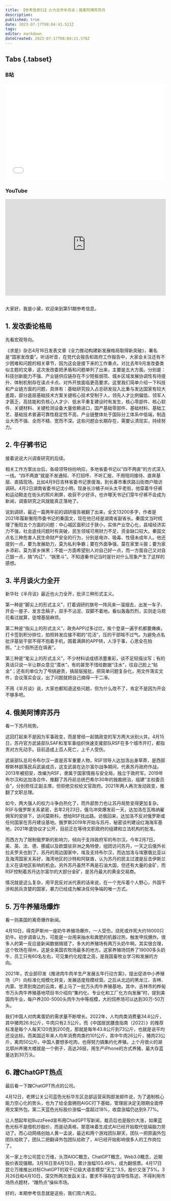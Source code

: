 ```yaml
---
title: 【参考信息51】火力全开半月谈；俄美阿博弈苏丹
description: 
published: true
date: 2023-07-17T08:04:43.521Z
tags: 
editor: markdown
dateCreated: 2023-07-17T08:04:21.576Z
---
```


## Tabs {.tabset}
### B站
<div style="position: relative; padding: 30% 45%;">
<iframe style="position: absolute; width: 100%; height: 100%; left: 0; top: 0;" src="//player.bilibili.com/player.html?&bvid=BV19o4y1j7K2&page=1&as_wide=1&high_quality=1&danmaku=1&autoplay=0" scrolling="no" border="0" frameborder="no" framespacing="0" allowfullscreen="true"></iframe>
</div>

### YouTube
<div style="position: relative; padding: 30% 45%;">
<iframe style="position: absolute; top: 0; left: 0; width: 100%; height: 100%;" src="https://www.youtube-nocookie.com/embed/YouTubeVID" title="YouTube video player" frameborder="0" allow="accelerometer; autoplay; clipboard-write; encrypted-media; gyroscope; picture-in-picture" allowfullscreen></iframe>
</div>

## 

大家好，我是小黛，欢迎来到第51期参考信息。

## 1. 发改委论格局

先看宏观导向。

《求是》杂志4月16日发表文章《全力推动构建新发展格局取得新突破》，署名是“国家发改委”。听话听音，在党代会报告和政府工作报告中，大家会关注还有不少困难和问题的相关章节，因为这会是接下来的工作重点。对比去年9月发改委类似主题的文章，这次发改委把矛盾和问题单列了出来，主要是五大方面。分别是：科技创新能力不强、产业链供应链存在不少短板弱项、城乡区域发展协调性有待提升、体制机制存在读点卡点、对外开放面临更高要求。这里我们简单介绍一下科技和产业链方面的问题，具体有：基础研究投入占总研发投入比重与发达国家有较大差距，部分底层基础技术方案关键核心技术受制于人，领先人才比例偏低、领军人才匮乏，高技能和负核心人才少、低水平重复建设时有发生，核心零部件、核心软件、关键材料、关键检测设备大量依赖进口，国产基础零部件、基础材料、基础工艺、基础技术普遍可靠性稳定性不高，产业链整体处于国际分工体系中低端，制造业大而不强、全而不精、宽而不深。这些问题会长期存在，需要认清现实，持续努力。

## 2. 牛仔裤书记

接着说说大兴调查研究的后续。

相关工作方案出台后，各级领导纷纷响应，多地省委书记以“四不两直”的方式深入一线。“四不两直”就是不发通知、不打招呼、不听汇报，不用陪同接待、直奔基层、直插现场。比如4月9日吉林省委书记景俊海，到长春市重庆路沿街商户暗访调研。4月2日湖南省委书记沈小明，现身长沙橘子州头太平老街，他穿着牛仔裤和运动鞋走在街头的照片刷屏，收获不少好评。也许哪天书记们穿牛仔裤不会成为新闻，调查研究之风就能真正落地了。

说到调研，最近一篇两年前的调研报告被翻了出来，全文13200多字，作者是2021年履新衡阳市委书记的秦国文，现在他已经是湖南省副省长。秦国文当时梳理了衡阳五个方面的问题：中心城区面积过于狭小，实体产业空心化，县域经济实力不强，社会底线问题时有突破，民生领域可用财力不足，资金缺口较大。秦国文点名三种危害人民生命财产安全的行为，分别是电诈、吸毒、性侵未成年人。他还提到一点，要为发展助力，莫为私利争霸；要在外面争强，莫在家里斗狠；要为家乡添彩，莫为家乡抹黑；不能一方面希望别人对自己好一点，而一方面自己又对自己狠一点，搞“内讧”、“锅里斗”。不知道秦书记当时是针对什么现象产生了这样的感想。

## 3. 半月谈火力全开

新华社《半月谈》最近也火力全开，批评三种形式主义。

第一种是“脚尖上的形式主义”，打着调研的旗号一阵风来一溜烟去，出发一车子、开会一屋子、发言念稿子，双手不沾泥、双脚不着地。看似轰轰烈烈，实则走马观花看过就算，徒增基层麻烦。

第二种是“指尖上的形式主义”，政务APP过多过烂，挨个登录一遍手机都要瘫痪，打卡签到积分排位，拍照转发应接不暇的“花活”，压的干部喘不过气。为避免点名批评基层干部不得不抱着手机，围着满屏的APP转，人浮于事，心思全在拍照，“上个厕所还在填表”。

第三种是“笔尖上的形式主义”，不少材料谈成绩浓墨重彩，谈不足轻描淡写；有的真话只说一半让群众意见“潜水”，有的甚至不惜给数据“注水”，往自己脸上“贴金”；还有的单位为了甩锅避责，搞层层报批，把简单问题复杂化，用文件落实文件，会议落实会议，出了问题就把自己摘得一干二凈。

不用《半月谈》说，大家也都知道这些问题，但为什么改不了，肯定不是因为开会不够多吧。

## 4. 俄美阿博弈苏丹

看一下苏丹局势。

这回打起来不是因为军事政变，而是曾经一起搞政变的军方两大派别火并。4月15日，苏丹官方武装部队SAF和准军事组织快速支援部队RSF在多个城市开打，都指责对方先动手。目前造成上百人死亡，上千人受伤。

武装部队总司令布尔汉一直是苏军重要人物，RSF领导人达加洛出身草莽，是西部穆斯林部落民兵武装成员，这支武装在达尔富尔战争期间，代表苏丹政府作战，2013年被招安，改编为RSF，隶属于国家情报与安全局，独立于政府军。2019年布尔汉和达加洛合作，推翻了苏丹前总统巴希尔30年的独裁统治，组建“主权委员会”，分别担任正副主席，但拒绝交权给文官政府。2021年两人再次发动政变，推翻了文职总理。

如今，两大强人的权力斗争白热化了，而外部势力也让苏丹局势变得更加复杂。RSF与俄罗斯关系紧密，去年2月23日，俄乌冲突爆发前一天，达加洛在瓦格纳雇佣军的安排下，访问莫斯科，想给RSF找出路。访俄回来，达加洛不反对俄罗斯或任何国家在苏丹建设基地。俄罗斯2019年开始与苏丹，秘密谈判建设红海海军基地，2021年底协议才公开，目前正在等待文职政府的组建和立法机构的批准。

而西方为了限制俄罗斯的影响力，倾向于支持政府军的布尔汉。今年2月7日，美、英、法、德、挪威以及欧盟驻非洲之角特使，组团访问苏丹，一天之后俄外长拉夫罗夫也到了。苏丹的周边国家中，埃及支持布尔汉，而达加洛与埃塞俄比亚以及海湾国家关系好，海湾地区的沙特和阿联酋，认为苏丹的民主过渡是反击伊斯兰主义在该地区影响的机会。另外苏丹虽然不再是石油大国，但还有大量的金矿，而RSF控制着苏丹达尔富尔的大部分金矿，是苏丹最大的黄金交易商。

情况就是这么复杂，用平民反对派代表的话来说，在一个充斥着个人野心，外国干涉和民兵贪婪的国家，暴力已经成为解决任何争端的唯一方式。

## 5. 万牛养殖场爆炸

看一则美国的离奇爆炸新闻。

4月10日，得克萨斯州一座奶牛养殖场爆炸，一人受伤，烧死或炸死大约18000只奶牛。初步调查认为，可能是一台用来抽水和粪肥的机器过热，触发甲烷爆炸。很多人的第一反应是新闻数据搞错了，多大的养殖场有两万头奶牛啊。其实很合理，这个牧场在得州，这是全美国农牧场最多的地方。这家养殖场饲养了19000多头奶牛，员工只有60名左右，可见集约化程度之高，是我国畜牧业学习和发展的方向。

2021年，农业部印发《推进肉牛肉羊生产发展五年行动方案》，提出促进中小养殖场（户）向标准化规模化转变，发展适度规模经营。之后从北边的黑龙江、吉林、内蒙、甘肃到南边的云南，都上马了一批万头肉牛养殖基地。其中，吉林市的桦甸市万头肉牛养殖基地项目书介绍向“集约化、专业化和工厂化方向发展”时，提到美国肉牛业，每户养200-5000头肉牛为中等规模，大的饲养场可以达到30万-50万头。

我们中国人对肉禽蛋奶的需求量不断增长。2022年，人均肉类消费量34.6公斤，其中猪肉26.9公斤，牛肉只有2.5公斤。而《中国居民膳食指南（2022）》的推荐标准是每个人每天120克到200克，那就是每年43.8公斤到73公斤，也就是说平均还没达标。而美国近年来人均年消费肉类约101公斤，其中牛肉26公斤，猪肉23公斤，禽肉50公斤。中国人要想多吃肉，也得努力搞集约化养殖。上个月很火的湖北鄂州养猪大楼就是一个例子，高达26层，用生产iPhone的方式养猪，最大存蓝量达到30万头。

## 6. 蹭ChatGPT热点

最后看一下蹭ChatGPT热点的公司。

4月12日，老牌公关公司蓝色光标华东区总部运营采购部发邮件说，为了遏制核心能力空心化的势头，也为了给全面拥抱AIGC打下基础，管理层决定无限期全面停用文案外包。第二天蓝色光标股价涨幅一度超过18%，收盘涨幅仍达到9.77%。

让人想起年初BuzzFeed宣布用ChadGPT写新闻，裁员后也是股价大涨，如果蓝色光标不是借机炒股价，而是动真格，那意味着生成式AI已经开始取代低端脑力劳动了。而心动网络创始人黄一孟说，最近和两个游戏团队聊天，团队一把原画外包团队给砍了，团队二把翻译外包团队给砍了，AI已经开始影响很多人的工作岗位了。

另一家上市公司昆仑万维，头顶AIGC概念，ChatGPT概念，Web3.0概念，近期股价表现强眼。3月16日至4月13日，累计涨幅103.49%，成为翻倍票。4月17日昆仑万维推出对标ChatGPT的双千亿级大语言模型“天工”3.5，股价又涨了5%。3月26日和4月10日，深交所两次发函关注，要求不得存在误导性陈述，不得利用市场热点题材，“蹭热点”操纵市场。

好的，本期参考信息就是这些，我们周六再见。

